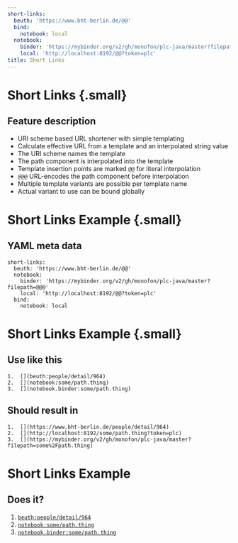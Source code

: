 ```yaml
---
short-links:
  beuth: 'https://www.bht-berlin.de/@@'
  bind:
    notebook: local
  notebook:
    binder: 'https://mybinder.org/v2/gh/monofon/plc-java/master?filepath=@@@'
    local: 'http://localhost:8192/@@?token=plc'
title: Short Links
---
```



# Short Links {.small}

## Feature description

-   URI scheme based URL shortener with simple templating
-   Calculate effective URL from a template and an interpolated string value
-   The URI scheme names the template
-   The path component is interpolated into the template
-   Template insertion points are marked `@@` for literal interpolation
-   `@@@` URL-encodes the path component before interpolation
-   Multiple template variants are possible per template name
-   Actual variant to use can be bound globally

# Short Links Example {.small}

## YAML meta data

``` {.yaml}
short-links:
  beuth: 'https://www.bht-berlin.de/@@'
  notebook:
    binder: 'https://mybinder.org/v2/gh/monofon/plc-java/master?filepath=@@@'
    local: 'http://localhost:8192/@@?token=plc'
  bind:
    notebook: local
```

# Short Links Example {.small}

## Use like this

``` {.markdown}
1.  [](beuth:people/detail/964)
2.  [](notebook:some/path.thing)
3.  [](notebook.binder:some/path.thing)
```

## Should result in

``` {.markdown}
1.  [](https://www.bht-berlin.de/people/detail/964)
2.  [](http://localhost:8192/some/path.thing?token=plc)
3.  [](https://mybinder.org/v2/gh/monofon/plc-java/master?filepath=some%2Fpath.thing)
```

# Short Links Example

## Does it?

1.  [`beuth:people/detail/964`](beuth:people/detail/964)
2.  [`notebook:some/path.thing`](notebook:some/path.thing)
3.  [`notebook.binder:some/path.thing`](notebook.binder:some/path.thing)
